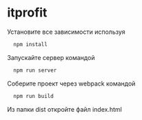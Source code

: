 # itprofit
Установите все зависимости используя
```bash
  npm install 
```
Запускайте сервер командой
```bash
  npm run server 
```
Соберите проект через webpack командой
```bash
  npm run build  
```
Из папки dist откройте файл index.html
